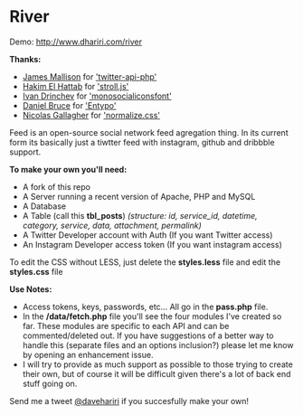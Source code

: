 River
====

Demo: http://www.dhariri.com/river

**Thanks:**
- [James Mallison](https://github.com/J7mbo) for ['twitter-api-php'](https://github.com/J7mbo/twitter-api-php)
- [Hakim El Hattab](https://github.com/hakimel) for ['stroll.js'](https://github.com/hakimel/stroll.js)
- [Ivan Drinchev](https://github.com/drinchev) for ['monosocialiconsfont'](https://github.com/drinchev/monosocialiconsfont)
- [Daniel Bruce](http://danielbruce.se/) for ['Entypo'](http://www.entypo.com/)
- [Nicolas Gallagher](https://github.com/necolas) for ['normalize.css'](https://github.com/necolas/normalize.css)


Feed is an open-source social network feed agregation thing. In its current form its basically just a tiwtter feed with instagram, github and dribbble support.

**To make your own you'll need:**
- A fork of this repo
- A Server running a recent version of Apache, PHP and MySQL
- A Database
- A Table (call this **tbl_posts**) *(structure: id, service_id, datetime, category, service, data, attachment, permalink)*
- A Twitter Developer account with Auth (If you want Twitter access)
- An Instagram Developer access token (If you want instagram access)

To edit the CSS without LESS, just delete the **styles.less** file and edit the **styles.css** file

**Use Notes:**

- Access tokens, keys, passwords, etc... All go in the **pass.php** file.
- In the **/data/fetch.php** file you'll see the four modules I've created so far. These modules are specific to each API and can be commented/deleted out. If you have suggestions of a better way to handle this (separate files and an options inclusion?) please let me know by opening an enhancement issue.
- I will try to provide as much support as possible to those trying to create their own, but of course it will be difficult given there's a lot of back end stuff going on.

Send me a tweet [@davehariri](https://twitter.com/davehariri) if you succesfully make your own!
